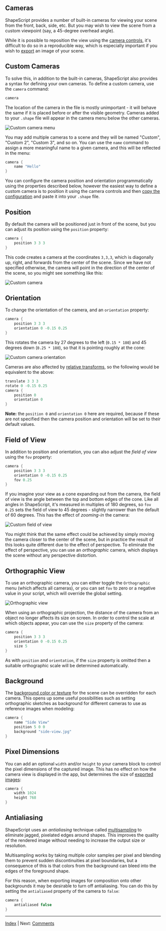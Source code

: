 Cameras
---

ShapeScript provides a number of built-in cameras for viewing your scene from the front, back, side, etc. But you may wish to view the scene from a custom viewpoint (say, a 45-degree overhead angle).

While it is possible to reposition the view using the [camera controls](camera-control.md), it's difficult to do so in a reproducible way, which is especially important if you wish to [export](export.md) an image of your scene.

## Custom Cameras

To solve this, in addition to the built-in cameras, ShapeScript also provides a syntax for defining your own cameras. To define a custom camera, use the `camera` command:

```swift
camera
```

The location of the camera in the file is mostly unimportant - it will behave the same if it is placed before or after the visible geometry. Cameras added to your `.shape` file will appear in the camera menu below the other cameras.

![Custom camera menu](../images/custom-camera-menu-ios-1.6.4.png)

You may add multiple cameras to a scene and they will be named "Custom", "Custom 2", "Custom 3", and so on. You can use the `name` command to assign a more meaningful name to a given camera, and this will be reflected in the menu:

```swift
camera {
    name "Hello"   
}
```

You can configure the camera position and orientation programmatically using the properties described below, however the easiest way to define a custom camera is to position it using the camera controls and then [copy the configuration](camera-control.md#copy-settings) and paste it into your `.shape` file.

## Position

By default the camera will be positioned just in front of the scene, but you can adjust its position using the `position` property:

```swift
camera {
    position 3 3 3   
}
```

This code creates a camera at the coordinates `3,3,3`, which is diagonally up, right, and forwards from the center of the scene. Since we have not specified otherwise, the camera will point in the direction of the center of the scene, so you might see something like this:

![Custom camera](../images/custom-camera.png)

## Orientation

To change the orientation of the camera, and an `orientation` property:

```swift
camera {
    position 3 3 3
    orientation 0 -0.15 0.25
}
```

This rotates the camera by 27 degrees to the left (`0.15 * 180`) and 45 degrees down (`0.25 * 180`), so that it is pointing roughly at the cone:

![Custom camera orientation](../images/camera-orientation.png)

Cameras are also affected by [relative transforms](transforms.md#relative-transforms), so the following would be equivalent to the above:

```swift
translate 3 3 3
rotate 0 -0.15 0.25
camera {
    position 0
    orientation 0
}
```

**Note:** the `position 0` and `orientation 0` here are required, because if these are not specified then the camera position and orientation will be set to their default values.
 
## Field of View

In addition to position and orientation, you can also adjust the *field of view* using the `fov` property:

```swift
camera {
    position 3 3 3
    orientation 0 -0.15 0.25
    fov 0.25
}
```

If you imagine your view as a cone expanding out from the camera, the field of view is the angle between the top and bottom edges of the cone. Like all angles in ShapeScript, it's measured in multiples of 180 degrees, so `fov 0.25` sets the field of view to 45 degrees - slightly narrower than the default of 60 degrees. This has the effect of *zooming-in* the camera:

![Custom field of view](../images/custom-fov.png)

You might think that the same effect could be achieved by simply moving the camera closer to the center of the scene, but in practice the result of this looks quite different due to the effect of perspective. To eliminate the effect of perspective, you can use an *orthographic* camera, which displays the scene without any perspective distortion.

## Orthographic View

To use an orthographic camera, you can either toggle the `Orthographic` menu (which affects all cameras), or you can set `fov` to zero or a negative value in your script, which will override the global setting.

![Orthographic view](../images/orthographic-camera.png)

When using an orthographic projection, the distance of the camera from an object no longer affects its size on screen. In order to control the scale at which objects appear, you can use the `size` property of the camera:

```swift
camera {
    position 3 3 3
    orientation 0 -0.15 0.25
    size 5
}
```

As with `position` and `orientation`, if the `size` property is omitted then a suitable orthographic scale will be determined automatically.

## Background

The [background color or texture](commands.md#background) for the scene can be overridden for each camera. This opens up some useful possibilities such as setting orthographic sketches as background for different cameras to use as reference images when modeling:

```swift
camera {
    name "Side View"
    position 5 0 0
    background "side-view.jpg"
}
```

## Pixel Dimensions

You can add an optional `width` and/or `height` to your camera block to control the pixel dimensions of the captured image. This has no effect on how the camera view is displayed in the app, but determines the size of [exported images](export.md#image-formats):

```swift
camera {
    width 1024
    height 768   
}
```

## Antialiasing

ShapeScript uses an *antialiasing* technique called [multisampling](https://en.wikipedia.org/wiki/Multisample_anti-aliasing) to eliminate jagged, pixelated edges around shapes. This improves the quality of the rendered image without needing to increase the output size or resolution.

Multisampling works by taking multiple color samples per pixel and blending them to prevent sudden discontinuities at pixel boundaries, but a consequence of this is that colors from the background can bleed into the edges of the foreground shape.

For this reason, when exporting images for composition onto other backgrounds it may be desirable to turn off antialiasing. You can do this by setting the `antialiased` property of the camera to `false`:


```swift
camera {
    antialiased false
}
```

---
[Index](index.md) | Next: [Comments](comments.md)
